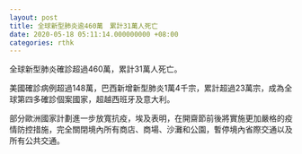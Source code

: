 ```yaml
---
layout: post
title: 全球新型肺炎逾460萬　累計31萬人死亡
date: 2020-05-18 05:11:14.000000000 +08:00
categories: rthk
---
```


全球新型肺炎確診超過460萬，累計31萬人死亡。

美國確診病例超過148萬，巴西新增新型肺炎1萬4千宗，累計超過23萬宗，成為全球第四多確診個案國家，超越西班牙及意大利。

部分歐洲國家計劃進一步放寬抗疫，埃及表明，在開齋節前後將實施更加嚴格的疫情防控措施，完全關閉境內所有商店、商場、沙灘和公園，暫停境內省際交通以及所有公共交通。
